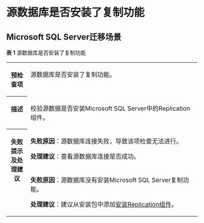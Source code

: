 # 源数据库是否安装了复制功能<a name="drs_11_0028"></a>

## Microsoft SQL Server迁移场景<a name="section1875121583412"></a>

**表 1**  源数据库是否安装了复制功能

<a name="table3962804119632"></a>
<table><tbody><tr id="row6364655919632"><th class="firstcol" valign="top" width="11%" id="mcps1.2.3.1.1"><p id="p24922316191949"><a name="p24922316191949"></a><a name="p24922316191949"></a><strong id="b22974252191949"><a name="b22974252191949"></a><a name="b22974252191949"></a>预检查项</strong></p>
</th>
<td class="cellrowborder" valign="top" width="89%" headers="mcps1.2.3.1.1 "><p id="p62819825191221"><a name="p62819825191221"></a><a name="p62819825191221"></a>源数据库是否安装了复制功能。</p>
</td>
</tr>
<tr id="row4711154819632"><th class="firstcol" valign="top" width="11%" id="mcps1.2.3.2.1"><p id="p38122892191949"><a name="p38122892191949"></a><a name="p38122892191949"></a><strong id="b7561711191949"><a name="b7561711191949"></a><a name="b7561711191949"></a>描述</strong></p>
</th>
<td class="cellrowborder" valign="top" width="89%" headers="mcps1.2.3.2.1 "><p id="p4934483191228"><a name="p4934483191228"></a><a name="p4934483191228"></a>校验源数据是否安装Microsoft SQL Server中的Replication组件。</p>
</td>
</tr>
<tr id="row2611577919632"><th class="firstcol" rowspan="2" valign="top" width="11%" id="mcps1.2.3.3.1"><p id="p9560654191949"><a name="p9560654191949"></a><a name="p9560654191949"></a><strong id="b18937028191949"><a name="b18937028191949"></a><a name="b18937028191949"></a>失败提示及<strong id="b117671048113514"><a name="b117671048113514"></a><a name="b117671048113514"></a>处理建议</strong></strong></p>
</th>
<td class="cellrowborder" valign="top" width="89%" headers="mcps1.2.3.3.1 "><p id="p8703163118294"><a name="p8703163118294"></a><a name="p8703163118294"></a><strong id="b129841943142910"><a name="b129841943142910"></a><a name="b129841943142910"></a>失败原因</strong>：源数据库连接失败，导致该项检查无法进行。</p>
<p id="p1447246152914"><a name="p1447246152914"></a><a name="p1447246152914"></a><strong id="b161893653615"><a name="b161893653615"></a><a name="b161893653615"></a>处理建议</strong>：查看源数据库连接是否成功。</p>
</td>
</tr>
<tr id="row1605119819632"><td class="cellrowborder" valign="top" headers="mcps1.2.3.3.1 "><p id="p663218919305"><a name="p663218919305"></a><a name="p663218919305"></a><strong id="b1671091619307"><a name="b1671091619307"></a><a name="b1671091619307"></a>失败原因</strong>：源数据库没有安装Microsoft SQL Server复制功能。</p>
<p id="p108671310123020"><a name="p108671310123020"></a><a name="p108671310123020"></a><strong id="b67061238153610"><a name="b67061238153610"></a><a name="b67061238153610"></a>处理建议</strong>：建议从安装包中添加<a href="https://docs.microsoft.com/zh-cn/sql/database-engine/install-windows/install-sql-server-replication" target="_blank" rel="noopener noreferrer">安装Replication组件</a>。</p>
</td>
</tr>
</tbody>
</table>

